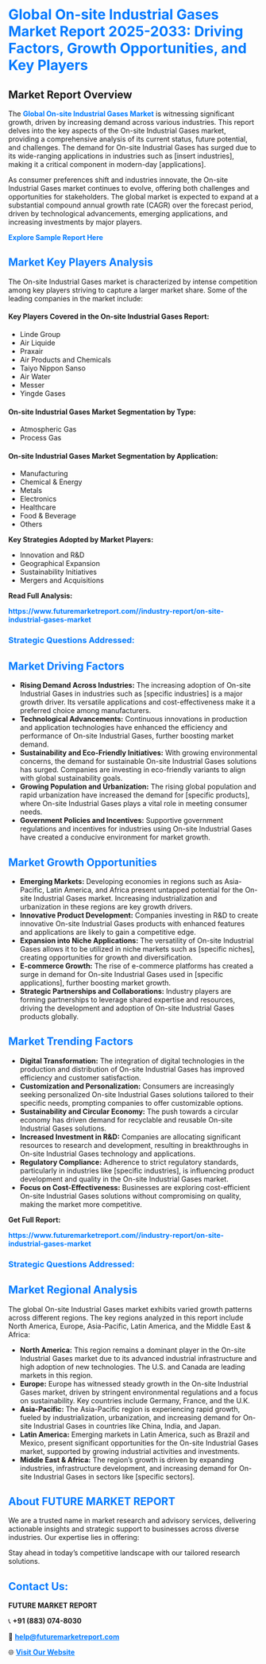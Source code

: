 <h1 style="color: #007BFF;">Global On-site Industrial Gases Market Report 2025-2033: Driving Factors, Growth Opportunities, and Key Players</h1>

<section id="overview">
<h2>Market Report Overview</h2>
<p>The <a href="https://www.futuremarketreport.com//industry-report/on-site-industrial-gases-market" style="color: #007BFF; text-decoration: none;"><strong>Global On-site Industrial Gases Market</strong></a> is witnessing significant growth, driven by increasing demand across various industries. This report delves into the key aspects of the On-site Industrial Gases market, providing a comprehensive analysis of its current status, future potential, and challenges. The demand for On-site Industrial Gases has surged due to its wide-ranging applications in industries such as [insert industries], making it a critical component in modern-day [applications].</p>
<p>As consumer preferences shift and industries innovate, the On-site Industrial Gases market continues to evolve, offering both challenges and opportunities for stakeholders. The global market is expected to expand at a substantial compound annual growth rate (CAGR) over the forecast period, driven by technological advancements, emerging applications, and increasing investments by major players.</p>
</section>

<section id="overview">
<p><a href="https://www.futuremarketreport.com//request-sample/reportId=46946" style="color: #007BFF; text-decoration: none;"><strong>Explore Sample Report Here</strong></a></p>
</section>

<section id="key-players">
<h2 style="color: #007BFF;">Market Key Players Analysis</h2>
<p>The On-site Industrial Gases market is characterized by intense competition among key players striving to capture a larger market share. Some of the leading companies in the market include:</p>
<h4>Key Players Covered in the On-site Industrial Gases Report:</h4>
<ul><li>Linde Group</li><li>Air Liquide</li><li>Praxair</li><li>Air Products and Chemicals</li><li>Taiyo Nippon Sanso</li><li>Air Water</li><li>Messer</li><li>Yingde Gases</li></ul>
<h4>On-site Industrial Gases Market Segmentation by Type:</h4>
<ul><li>Atmospheric Gas</li><li>Process Gas</li></ul>

<h4>On-site Industrial Gases Market Segmentation by Application:</h4>
<ul><li>Manufacturing</li><li>Chemical &amp; Energy</li><li>Metals</li><li>Electronics</li><li>Healthcare</li><li>Food &amp; Beverage</li><li>Others</li></ul>
<p><strong>Key Strategies Adopted by Market Players:</strong></p>
<ul>
<li>Innovation and R&D</li>
<li>Geographical Expansion</li>
<li>Sustainability Initiatives</li>
<li>Mergers and Acquisitions</li>
</ul>
</section>

<section>
<p><strong>Read Full Analysis: </strong></p><a href="https://www.futuremarketreport.com//industry-report/on-site-industrial-gases-market" style="color: #007BFF; text-decoration: none;"><strong>https://www.futuremarketreport.com//industry-report/on-site-industrial-gases-market</strong></a>
<h3 style="color: #007BFF;">Strategic Questions Addressed:</h3>
</section>

<section id="driving-factors">
<h2 style="color: #007BFF;">Market Driving Factors</h2>
<ul>
<li><strong>Rising Demand Across Industries:</strong> The increasing adoption of On-site Industrial Gases in industries such as [specific industries] is a major growth driver. Its versatile applications and cost-effectiveness make it a preferred choice among manufacturers.</li>
<li><strong>Technological Advancements:</strong> Continuous innovations in production and application technologies have enhanced the efficiency and performance of On-site Industrial Gases, further boosting market demand.</li>
<li><strong>Sustainability and Eco-Friendly Initiatives:</strong> With growing environmental concerns, the demand for sustainable On-site Industrial Gases solutions has surged. Companies are investing in eco-friendly variants to align with global sustainability goals.</li>
<li><strong>Growing Population and Urbanization:</strong> The rising global population and rapid urbanization have increased the demand for [specific products], where On-site Industrial Gases plays a vital role in meeting consumer needs.</li>
<li><strong>Government Policies and Incentives:</strong> Supportive government regulations and incentives for industries using On-site Industrial Gases have created a conducive environment for market growth.</li>
</ul>
</section>

<section id="growth-opportunities">
<h2 style="color: #007BFF;">Market Growth Opportunities</h2>
<ul>
<li><strong>Emerging Markets:</strong> Developing economies in regions such as Asia-Pacific, Latin America, and Africa present untapped potential for the On-site Industrial Gases market. Increasing industrialization and urbanization in these regions are key growth drivers.</li>
<li><strong>Innovative Product Development:</strong> Companies investing in R&D to create innovative On-site Industrial Gases products with enhanced features and applications are likely to gain a competitive edge.</li>
<li><strong>Expansion into Niche Applications:</strong> The versatility of On-site Industrial Gases allows it to be utilized in niche markets such as [specific niches], creating opportunities for growth and diversification.</li>
<li><strong>E-commerce Growth:</strong> The rise of e-commerce platforms has created a surge in demand for On-site Industrial Gases used in [specific applications], further boosting market growth.</li>
<li><strong>Strategic Partnerships and Collaborations:</strong> Industry players are forming partnerships to leverage shared expertise and resources, driving the development and adoption of On-site Industrial Gases products globally.</li>
</ul>
</section>

<section id="trending-factors">
<h2 style="color: #007BFF;">Market Trending Factors</h2>
<ul>
<li><strong>Digital Transformation:</strong> The integration of digital technologies in the production and distribution of On-site Industrial Gases has improved efficiency and customer satisfaction.</li>
<li><strong>Customization and Personalization:</strong> Consumers are increasingly seeking personalized On-site Industrial Gases solutions tailored to their specific needs, prompting companies to offer customizable options.</li>
<li><strong>Sustainability and Circular Economy:</strong> The push towards a circular economy has driven demand for recyclable and reusable On-site Industrial Gases solutions.</li>
<li><strong>Increased Investment in R&D:</strong> Companies are allocating significant resources to research and development, resulting in breakthroughs in On-site Industrial Gases technology and applications.</li>
<li><strong>Regulatory Compliance:</strong> Adherence to strict regulatory standards, particularly in industries like [specific industries], is influencing product development and quality in the On-site Industrial Gases market.</li>
<li><strong>Focus on Cost-Effectiveness:</strong> Businesses are exploring cost-efficient On-site Industrial Gases solutions without compromising on quality, making the market more competitive.</li>
</ul>
</section>

<section>
<p><strong>Get Full Report: </strong></p><a href="https://www.futuremarketreport.com//industry-report/on-site-industrial-gases-market" style="color: #007BFF; text-decoration: none;"><strong>https://www.futuremarketreport.com//industry-report/on-site-industrial-gases-market</strong></a>
<h3 style="color: #007BFF;">Strategic Questions Addressed:</h3>
</section>


<section id="regional-analysis">
<h2 style="color: #007BFF;">Market Regional Analysis</h2>
<p>The global On-site Industrial Gases market exhibits varied growth patterns across different regions. The key regions analyzed in this report include North America, Europe, Asia-Pacific, Latin America, and the Middle East & Africa:</p>
<ul>
<li><strong>North America:</strong> This region remains a dominant player in the On-site Industrial Gases market due to its advanced industrial infrastructure and high adoption of new technologies. The U.S. and Canada are leading markets in this region.</li>
<li><strong>Europe:</strong> Europe has witnessed steady growth in the On-site Industrial Gases market, driven by stringent environmental regulations and a focus on sustainability. Key countries include Germany, France, and the U.K.</li>
<li><strong>Asia-Pacific:</strong> The Asia-Pacific region is experiencing rapid growth, fueled by industrialization, urbanization, and increasing demand for On-site Industrial Gases in countries like China, India, and Japan.</li>
<li><strong>Latin America:</strong> Emerging markets in Latin America, such as Brazil and Mexico, present significant opportunities for the On-site Industrial Gases market, supported by growing industrial activities and investments.</li>
<li><strong>Middle East & Africa:</strong> The region’s growth is driven by expanding industries, infrastructure development, and increasing demand for On-site Industrial Gases in sectors like [specific sectors].</li>
</ul>
</section>

<footer>
<h2 style="color: #007BFF;">About FUTURE MARKET REPORT</h2>
<p>We are a trusted name in market research and advisory services, delivering actionable insights and strategic support to businesses across diverse industries. Our expertise lies in offering:</p>

<p>Stay ahead in today’s competitive landscape with our tailored research solutions.</p>

<h2 style="color: #007BFF;">Contact Us:</h2>
<p><strong>FUTURE MARKET REPORT</strong></p>
<p>📞 <strong>+91 (883) 074-8030</strong></p>
<p>📧 <strong><a href="mailto:help@futuremarketreport.com" style="color: #007BFF;">help@futuremarketreport.com</a></strong></p>
<p>🌐 <strong><a href="https://www.futuremarketreport.com/" style="color: #007BFF;">Visit Our Website</a></strong></p>
</footer>